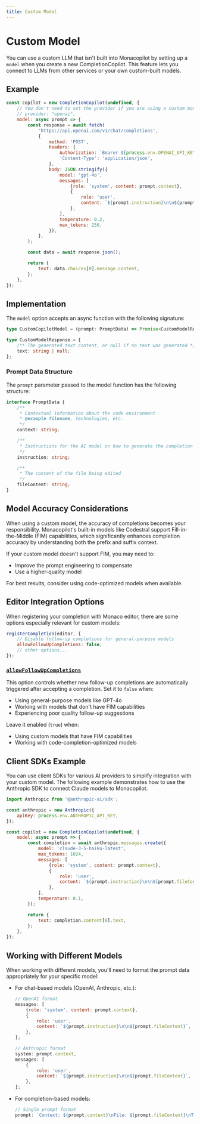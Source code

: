 ```yaml
---
title: Custom Model
---
```


# Custom Model

You can use a custom LLM that isn't built into Monacopilot by setting up a `model` when you create a new CompletionCopilot. This feature lets you connect to LLMs from other services or your own custom-built models.

## Example

```javascript
const copilot = new CompletionCopilot(undefined, {
    // You don't need to set the provider if you are using a custom model.
    // provider: "openai",
    model: async prompt => {
        const response = await fetch(
            'https://api.openai.com/v1/chat/completions',
            {
                method: 'POST',
                headers: {
                    Authorization: `Bearer ${process.env.OPENAI_API_KEY}`,
                    'Content-Type': 'application/json',
                },
                body: JSON.stringify({
                    model: 'gpt-4o',
                    messages: [
                        {role: 'system', content: prompt.context},
                        {
                            role: 'user',
                            content: `${prompt.instruction}\n\n${prompt.fileContent}`,
                        },
                    ],
                    temperature: 0.2,
                    max_tokens: 256,
                }),
            },
        );

        const data = await response.json();

        return {
            text: data.choices[0].message.content,
        };
    },
});
```

## Implementation

The `model` option accepts an async function with the following signature:

```typescript
type CustomCopilotModel = (prompt: PromptData) => Promise<CustomModelResponse>;

type CustomModelResponse = {
    /** The generated text content, or null if no text was generated */
    text: string | null;
};
```

### Prompt Data Structure

The `prompt` parameter passed to the model function has the following structure:

```typescript
interface PromptData {
    /**
     * Contextual information about the code environment
     * @example filename, technologies, etc.
     */
    context: string;

    /**
     * Instructions for the AI model on how to generate the completion
     */
    instruction: string;

    /**
     * The content of the file being edited
     */
    fileContent: string;
}
```

## Model Accuracy Considerations

When using a custom model, the accuracy of completions becomes your responsibility. Monacopilot's built-in models like Codestral support Fill-in-the-Middle (FIM) capabilities, which significantly enhances completion accuracy by understanding both the prefix and suffix context.

If your custom model doesn't support FIM, you may need to:

- Improve the prompt engineering to compensate
- Use a higher-quality model

For best results, consider using code-optimized models when available.

## Editor Integration Options

When registering your completion with Monaco editor, there are some options especially relevant for custom models:

```javascript
registerCompletion(editor, {
    // Disable follow-up completions for general-purpose models
    allowFollowUpCompletions: false,
    // other options...
});
```

### <code>[allowFollowUpCompletions](/configuration/register-options.html#follow-up-completions)</code>

This option controls whether new follow-up completions are automatically triggered after accepting a completion. Set it to `false` when:

- Using general-purpose models like GPT-4o
- Working with models that don't have FIM capabilities
- Experiencing poor quality follow-up suggestions

Leave it enabled (`true`) when:

- Using custom models that have FIM capabilities
- Working with code-completion-optimized models

## Client SDKs Example

You can use client SDKs for various AI providers to simplify integration with your custom model. The following example demonstrates how to use the Anthropic SDK to connect Claude models to Monacopilot.

```javascript
import Anthropic from '@anthropic-ai/sdk';

const anthropic = new Anthropic({
    apiKey: process.env.ANTHROPIC_API_KEY,
});

const copilot = new CompletionCopilot(undefined, {
    model: async prompt => {
        const completion = await anthropic.messages.create({
            model: 'claude-3-5-haiku-latest',
            max_tokens: 1024,
            messages: [
                {role: 'system', content: prompt.context},
                {
                    role: 'user',
                    content: `${prompt.instruction}\n\n${prompt.fileContent}`,
                },
            ],
            temperature: 0.1,
        });

        return {
            text: completion.content[0].text,
        };
    },
});
```

## Working with Different Models

When working with different models, you'll need to format the prompt data appropriately for your specific model:

- For chat-based models (OpenAI, Anthropic, etc.):

    ```javascript
    // OpenAI format
    messages: [
        {role: 'system', content: prompt.context},
        {
            role: 'user',
            content: `${prompt.instruction}\n\n${prompt.fileContent}`,
        },
    ];

    // Anthropic format
    system: prompt.context,
    messages: [
        {
            role: 'user',
            content: `${prompt.instruction}\n\n${prompt.fileContent}`,
        },
    ];
    ```

- For completion-based models:
    ```javascript
    // Single prompt format
    prompt: `Context: ${prompt.context}\nFile: ${prompt.fileContent}\nTask: ${prompt.instruction}`;
    ```
